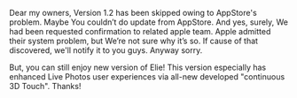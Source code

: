 Dear my owners, Version 1.2 has been skipped owing to AppStore's problem. Maybe You couldn’t do update from AppStore. And yes, surely, We had been requested confirmation to related apple team. Apple admitted their system problem, but We’re not sure why it’s so. If cause of that discovered, we'll notify it to you guys. Anyway sorry.

 But, you can still enjoy new version of Elie! This version especially has enhanced Live Photos user experiences via all-new developed "continuous 3D Touch". Thanks!
